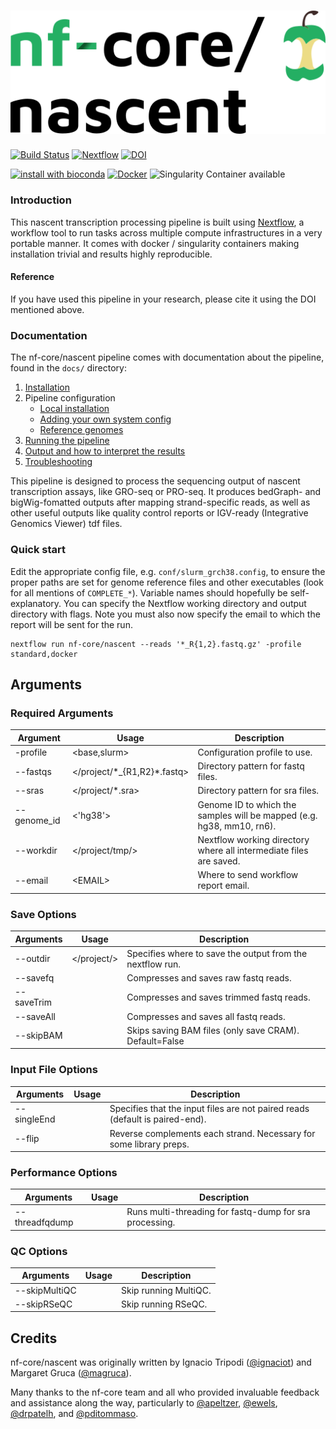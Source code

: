 # ![nfcore/nascent](docs/images/nascent_logo.png)

[![Build Status](https://travis-ci.com/nf-core/nascent.svg?branch=master)](https://travis-ci.com/nf-core/nascent)
[![Nextflow](https://img.shields.io/badge/nextflow-%E2%89%A50.32.0-brightgreen.svg)](https://www.nextflow.io/)
[![DOI](https://zenodo.org/badge/157735234.svg)](https://zenodo.org/badge/latestdoi/157735234)

[![install with bioconda](https://img.shields.io/badge/install%20with-bioconda-brightgreen.svg)](http://bioconda.github.io/)
[![Docker](https://img.shields.io/docker/automated/nfcore/nascent.svg)](https://hub.docker.com/r/nfcore/nascent)
![Singularity Container available](
https://img.shields.io/badge/singularity-available-7E4C74.svg)

### Introduction
This nascent transcription processing pipeline is built using [Nextflow](https://www.nextflow.io), a workflow tool to run tasks across multiple compute infrastructures in a very portable manner. It comes with docker / singularity containers making installation trivial and results highly reproducible.


#### Reference

If you have used this pipeline in your research, please cite it using the DOI mentioned above.

### Documentation
The nf-core/nascent pipeline comes with documentation about the pipeline, found in the `docs/` directory:
1. [Installation](https://nf-co.re/usage/installation)
2. Pipeline configuration
    * [Local installation](https://nf-co.re/usage/local_installation)
    * [Adding your own system config](https://nf-co.re/usage/adding_own_config)
    * [Reference genomes](https://nf-co.re/usage/reference_genomes)
3. [Running the pipeline](docs/usage.md)
4. [Output and how to interpret the results](docs/output.md)
5. [Troubleshooting](https://nf-co.re/usage/troubleshooting)

This pipeline is designed to process the sequencing output of nascent transcription assays, like GRO-seq or PRO-seq. It produces bedGraph- and bigWig-fomatted outputs after mapping strand-specific reads, as well as other useful outputs like quality control reports or IGV-ready (Integrative Genomics Viewer) tdf files.

### Quick start

Edit the appropriate config file, e.g. `conf/slurm_grch38.config`, to ensure the proper paths are set for genome reference files and other executables (look for all mentions of `COMPLETE_*`). Variable names should hopefully be self-explanatory. You can specify the Nextflow working directory and output directory with flags. Note you must also now specify the email to which the report will be sent for the run.

    nextflow run nf-core/nascent --reads '*_R{1,2}.fastq.gz' -profile standard,docker

## Arguments

### Required Arguments
| Argument  | Usage                            | Description                                                          |
|-----------|----------------------------------|----------------------------------------------------------------------|
| -profile  | \<base,slurm\>                    | Configuration profile to use.                                       |
| --fastqs  | \</project/\*\_{R1,R2}\*.fastq\> | Directory pattern for fastq files.                                   |
| --sras    | \</project/\*.sra\>              | Directory pattern for sra files.                                     |
| --genome_id | \<'hg38'>                      | Genome ID to which the samples will be mapped (e.g. hg38, mm10, rn6).|
| --workdir | \</project/tmp/\>                | Nextflow working directory where all intermediate files are saved.   |
| --email   | \<EMAIL\>                        | Where to send workflow report email.                                 |

### Save Options
| Arguments  | Usage         | Description                                               |
|------------|---------------|-----------------------------------------------------------|
| --outdir   | \</project/\> | Specifies where to save the output from the nextflow run. |
| --savefq   |               | Compresses and saves raw fastq reads.                     |
| --saveTrim |               | Compresses and saves trimmed fastq reads.                 |
| --saveAll  |               | Compresses and saves all fastq reads.                     |
| --skipBAM  |               | Skips saving BAM files (only save CRAM). Default=False    |

### Input File Options
| Arguments    | Usage       | Description                                                                  |
|--------------|-------------|------------------------------------------------------------------------------|
| --singleEnd  |             | Specifies that the input files are not paired reads (default is paired-end). |
| --flip       |             | Reverse complements each strand. Necessary for some library preps.           |

### Performance Options

| Arguments       | Usage       | Description                                             |
|-----------------|-------------|---------------------------------------------------------|
| --threadfqdump  |             | Runs multi-threading for fastq-dump for sra processing. |

### QC Options

| Arguments       | Usage       | Description                                             |
|-----------------|-------------|---------------------------------------------------------|
| --skipMultiQC   |             | Skip running MultiQC.                                   |
| --skipRSeQC     |             | Skip running RSeQC.                                     |

## Credits
nf-core/nascent was originally written by Ignacio Tripodi ([@ignaciot](https://github.com/ignaciot)) and Margaret Gruca ([@magruca](https://github.com/magruca)).

Many thanks to the nf-core team and all who provided invaluable feedback and assistance along the way, particularly to [@apeltzer](https://github.com/apeltzer), [@ewels](https://github.com/ewels), [@drpatelh](https://github.com/drpatelh), and [@pditommaso](https://github.com/pditommaso).
